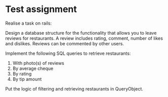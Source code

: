 # Test assignment

Realise a task on rails:

Design a database structure for the functionality that allows you to leave reviews for restaurants. A review includes rating, comment, number of likes and dislikes. Reviews can be commented by other users.

Implement the following SQL queries to retrieve restaurants:
 1. With photo(s) of reviews
 2. By average cheque
 3. By rating
 4. By tip amount

Put the logic of filtering and retrieving restaurants in QueryObject.
